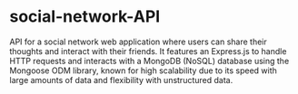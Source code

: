# social-network-API
API for a social network web application where users can share their thoughts and interact with their friends. It features an Express.js to handle HTTP requests and interacts with a MongoDB (NoSQL) database using the Mongoose ODM library, known for high scalability due to its speed with large amounts of data and flexibility with unstructured data.
